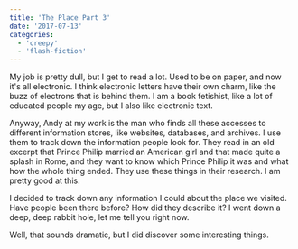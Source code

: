 ```yaml
---
title: 'The Place Part 3'
date: '2017-07-13'
categories:
  - 'creepy'
  - 'flash-fiction'
---
```


My job is pretty dull, but I get to read a lot. Used to be on paper, and now
it's all electronic. I think electronic letters have their own charm, like the
buzz of electrons that is behind them. I am a book fetishist, like a lot of
educated people my age, but I also like electronic text.

Anyway, Andy at my work is the man who finds all these accesses to different
information stores, like websites, databases, and archives. I use them to track
down the information people look for. They read in an old excerpt that Prince
Philip married an American girl and that made quite a splash in Rome, and they
want to know which Prince Philip it was and what how the whole thing ended. They
use these things in their research. I am pretty good at this.

I decided to track down any information I could about the place we visited. Have
people been there before? How did they describe it? I went down a deep, deep
rabbit hole, let me tell you right now.

Well, that sounds dramatic, but I did discover some interesting things.
